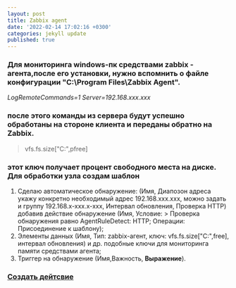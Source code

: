 ```yaml
---
layout: post
title: Zabbix agent
date: '2022-02-14 17:02:16 +0300'
categories: jekyll update
published: true
---
```

### Для мониторинга windows-пк средствами zabbix - агента,после его установки, нужно вспомнить о файле конфигурации "C:\Program Files\Zabbix Agent".
_LogRemoteCommands=1
Server=192.168.xxx.xxx_
### после этого команды из сервера будут успешно обработаны на стороне клиента и переданы обратно на Zabbix.
> vfs.fs.size["C:",pfree]  
### этот ключ получает процент свободного места на диске. Для обработки узла создам шаблон
1. Сделаю автоматическое обнаружение: (Имя, Диапозон адреса укажу конкретно необходимый адрес 192.168.xxx.xxx, можно задать и группу 192.168.x-xxx.x-xxx, Интервал обновления, Проверка HTTP) добавив действие обнаружение (Имя, Условие: > Проверка обнаружения равно AgentRuleDetect: HTTP; Операции: Присоединение к шаблону);
2. Элементы данных (Имя, Тип: zabbix-агент, ключ: vfs.fs.size["C:",free], интервал обновления) и др. подобные ключи для мониторинга памяти средствами агента;
3. Триггер на обнаружение (Имя,Важность, **Выражение**).

### [Создать дейтсвие](https://www.zabbix.com/documentation/current/ru/manual/config/notifications/action)

